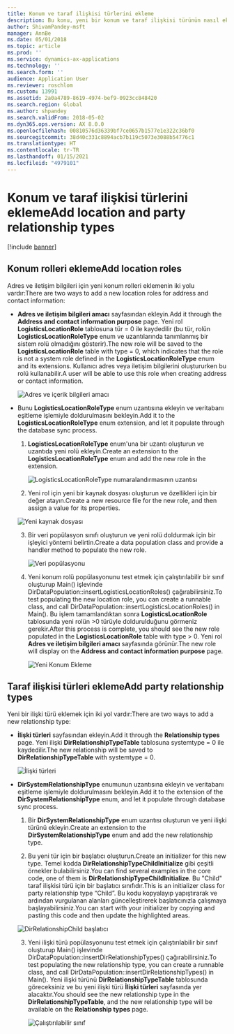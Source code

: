 ```yaml
---
title: Konum ve taraf ilişkisi türlerini ekleme
description: Bu konu, yeni bir konum ve taraf ilişkisi türünün nasıl ekleneceğini açıklamaktadır.
author: ShivamPandey-msft
manager: AnnBe
ms.date: 05/01/2018
ms.topic: article
ms.prod: ''
ms.service: dynamics-ax-applications
ms.technology: ''
ms.search.form: ''
audience: Application User
ms.reviewer: roschlom
ms.custom: 13991
ms.assetid: 2a0a4789-8619-4974-bef9-0923cc848420
ms.search.region: Global
ms.author: shpandey
ms.search.validFrom: 2018-05-02
ms.dyn365.ops.version: AX 8.0.0
ms.openlocfilehash: 00810576d36339bf7ce0657b1577e1e322c36bf0
ms.sourcegitcommit: 38d40c331c8894acb7b119c5073e3088b54776c1
ms.translationtype: HT
ms.contentlocale: tr-TR
ms.lasthandoff: 01/15/2021
ms.locfileid: "4979101"
---
```

# <a name="add-location-and-party-relationship-types"></a><span data-ttu-id="50aad-103">Konum ve taraf ilişkisi türlerini ekleme</span><span class="sxs-lookup"><span data-stu-id="50aad-103">Add location and party relationship types</span></span> 

[!include [banner](../includes/banner.md)]

## <a name="add-location-roles"></a><span data-ttu-id="50aad-104">Konum rolleri ekleme</span><span class="sxs-lookup"><span data-stu-id="50aad-104">Add location roles</span></span>

<span data-ttu-id="50aad-105">Adres ve iletişim bilgileri için yeni konum rolleri eklemenin iki yolu vardır:</span><span class="sxs-lookup"><span data-stu-id="50aad-105">There are two ways to add a new location roles for address and contact information:</span></span>

-  <span data-ttu-id="50aad-106">**Adres ve iletişim bilgileri amacı** sayfasından ekleyin.</span><span class="sxs-lookup"><span data-stu-id="50aad-106">Add it through the **Address and contact information purpose** page.</span></span> <span data-ttu-id="50aad-107">Yeni rol **LogisticsLocationRole** tablosuna tür = 0 ile kaydedilir (bu tür, rolün **LogisticsLocationRoleType** enum ve uzantılarında tanımlanmış bir sistem rolü olmadığını gösterir).</span><span class="sxs-lookup"><span data-stu-id="50aad-107">The new role will be saved to the **LogisticsLocationRole** table with type = 0, which indicates that the role is not a system role defined in the **LogisticsLocationRoleType** enum and its extensions.</span></span> <span data-ttu-id="50aad-108">Kullanıcı adres veya iletişim bilgilerini oluştururken bu rolü kullanabilir.</span><span class="sxs-lookup"><span data-stu-id="50aad-108">A user will be able to use this role when creating address or contact information.</span></span>

    ![Adres ve içerik bilgileri amacı](media/Address-Contact.PNG)

-  <span data-ttu-id="50aad-110">Bunu **LogisticsLocationRoleType** enum uzantısına ekleyin ve veritabanı eşitleme işlemiyle doldurulmasını bekleyin.</span><span class="sxs-lookup"><span data-stu-id="50aad-110">Add it to the **LogisticsLocationRoleType** enum extension, and let it populate through the database sync process.</span></span>

    1.  <span data-ttu-id="50aad-111">**LogisticsLocationRoleType** enum'una bir uzantı oluşturun ve uzantıda yeni rolü ekleyin.</span><span class="sxs-lookup"><span data-stu-id="50aad-111">Create an extension to the **LogisticsLocationRoleType** enum and add the new role in the extension.</span></span> 
  
        ![LogisticsLocationRoleType numaralandırmasının uzantısı](media/Logistics.PNG)

    2. <span data-ttu-id="50aad-113">Yeni rol için yeni bir kaynak dosyası oluşturun ve özellikleri için bir değer atayın.</span><span class="sxs-lookup"><span data-stu-id="50aad-113">Create a new resource file for the new role, and then assign a value for its properties.</span></span>
     
     ![Yeni kaynak dosyası](media/Resource.PNG)
        
    3.  <span data-ttu-id="50aad-115">Bir veri popülasyon sınıfı oluşturun ve yeni rolü doldurmak için bir işleyici yöntemi belirtin.</span><span class="sxs-lookup"><span data-stu-id="50aad-115">Create a data population class and provide a handler method to populate the new role.</span></span> 

        ![Veri popülasyonu](media/Dirdata.PNG)

    4.  <span data-ttu-id="50aad-117">Yeni konum rolü popülasyonunu test etmek için çalıştırılabilir bir sınıf oluşturup Main() işlevinde DirDataPopulation::insertLogisticsLocationRoles() çağırabilirsiniz.</span><span class="sxs-lookup"><span data-stu-id="50aad-117">To test populating the new location role, you can create a runnable class, and call DirDataPopulation::insertLogisticsLocationRoles() in Main().</span></span> <span data-ttu-id="50aad-118">Bu işlem tamamlandıktan sonra **LogisticsLocationRole** tablosunda yeni rolün \>0 türüyle doldurulduğunu görmeniz gerekir.</span><span class="sxs-lookup"><span data-stu-id="50aad-118">After this process is complete, you should see the new role populated in the **LogisticsLocationRole** table with type \> 0.</span></span> <span data-ttu-id="50aad-119">Yeni rol **Adres ve iletişim bilgileri amacı** sayfasında görünür.</span><span class="sxs-lookup"><span data-stu-id="50aad-119">The new role will display on the **Address and contact information purpose** page.</span></span>

        ![Yeni Konum Ekleme](media/InsertNewLocation.PNG)

## <a name="add-party-relationship-types"></a><span data-ttu-id="50aad-121">Taraf ilişkisi türleri ekleme</span><span class="sxs-lookup"><span data-stu-id="50aad-121">Add party relationship types</span></span> 

<span data-ttu-id="50aad-122">Yeni bir ilişki türü eklemek için iki yol vardır:</span><span class="sxs-lookup"><span data-stu-id="50aad-122">There are two ways to add a new relationship type:</span></span>

-   <span data-ttu-id="50aad-123">**İlişki türleri** sayfasından ekleyin.</span><span class="sxs-lookup"><span data-stu-id="50aad-123">Add it through the **Relationship types** page.</span></span> <span data-ttu-id="50aad-124">Yeni ilişki **DirRelationshipTypeTable** tablosuna systemtype = 0 ile kaydedilir.</span><span class="sxs-lookup"><span data-stu-id="50aad-124">The new relationship will be saved to **DirRelationshipTypeTable** with systemtype = 0.</span></span>

    ![İlişki türleri](media/Relationship.PNG)

-  <span data-ttu-id="50aad-126">**DirSystemRelationshipType** enumunun uzantısına ekleyin ve veritabanı eşitleme işlemiyle doldurulmasını bekleyin.</span><span class="sxs-lookup"><span data-stu-id="50aad-126">Add it to the extension of the **DirSystemRelationshipType** enum, and let it populate through database sync process.</span></span>

    1.  <span data-ttu-id="50aad-127">Bir **DirSystemRelationshipType** enum uzantısı oluşturun ve yeni ilişki türünü ekleyin.</span><span class="sxs-lookup"><span data-stu-id="50aad-127">Create an extension to the **DirSystemRelationshipType** enum and add the new relationship type.</span></span>

    2. <span data-ttu-id="50aad-128">Bu yeni tür için bir başlatıcı oluşturun.</span><span class="sxs-lookup"><span data-stu-id="50aad-128">Create an initializer for this new type.</span></span> <span data-ttu-id="50aad-129">Temel kodda **DirRelationshipTypeChildInitialize** gibi çeşitli örnekler bulabilirsiniz.</span><span class="sxs-lookup"><span data-stu-id="50aad-129">You can find several examples in the core code, one of them is  **DirRelationshipTypeChildInitialize**.</span></span> <span data-ttu-id="50aad-130">Bu "Child" taraf ilişkisi türü için bir başlatıcı sınıfıdır.</span><span class="sxs-lookup"><span data-stu-id="50aad-130">This is an initializer class for party relationship type “Child”.</span></span> <span data-ttu-id="50aad-131">Bu kodu kopyalayıp yapıştırarak ve ardından vurgulanan alanları güncelleştirerek başlatıcınızla çalışmaya başlayabilirsiniz.</span><span class="sxs-lookup"><span data-stu-id="50aad-131">You can start with your initializer by copying and pasting this code and then update the highlighted areas.</span></span>
    
    ![DirRelationshipChild başlatıcı](media/DirRelationship.PNG)

    3.  <span data-ttu-id="50aad-133">Yeni ilişki türü popülasyonunu test etmek için çalıştırılabilir bir sınıf oluşturup Main() işlevinde DirDataPopulation::insertDirRelationshipTypes() çağırabilirsiniz.</span><span class="sxs-lookup"><span data-stu-id="50aad-133">To test populating the new relationship type, you can create a runnable class, and call DirDataPopulation::insertDirRelationshipTypes() in Main().</span></span> <span data-ttu-id="50aad-134">Yeni ilişki türünü **DirRelationshipTypeTable** tablosunda göreceksiniz ve bu yeni ilişki türü **İlişki türleri** sayfasında yer alacaktır.</span><span class="sxs-lookup"><span data-stu-id="50aad-134">You should see the new relationship type in the **DirRelationshipTypeTable**, and the new relationship type will be available on the **Relationship types** page.</span></span>

        ![Çalıştırılabilir sınıf](media/Runnable.PNG)
